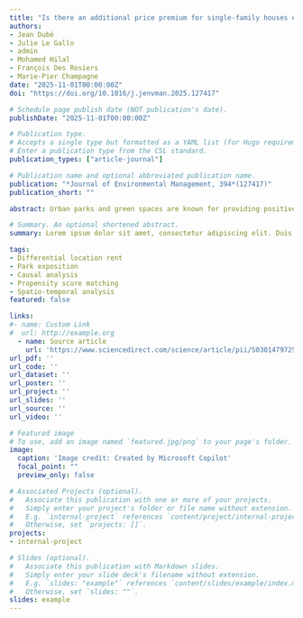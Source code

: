 ```yaml
---
title: "Is there an additional price premium for single-family houses exposed to urban parks? Insights from causal spatio-temporal matching in Québec city"
authors:
- Jean Dubé
- Julie Le Gallo
- admin
- Mohamed Hilal
- François Des Rosiers
- Marie-Pier Champagne
date: "2025-11-01T00:00:00Z"
doi: "https://doi.org/10.1016/j.jenvman.2025.127417"

# Schedule page publish date (NOT publication's date).
publishDate: "2025-11-01T00:00:00Z"

# Publication type.
# Accepts a single type but formatted as a YAML list (for Hugo requirements).
# Enter a publication type from the CSL standard.
publication_types: ["article-journal"]

# Publication name and optional abbreviated publication name.
publication: "*Journal of Environmental Management, 394*(127417)"
publication_short: ""

abstract: Urban parks and green spaces are known for providing positive social and environmental services, which is usually capitalized into real estate prices. While positive externalities extend at the neighbourhood level, negative externalities can be detected close to the infrastructures, making the price premium varying locally for houses exposed. The paper investigates if local price premium for exposition to different types of parks differ between houses connected or adjacent to parks compared to other houses located nearby but not directly exposed. For that purpose, a spatio-temporal propensity score matching identification strategy is proposed and applied on single-family house transactions in Québec City between 2004 and 2020. The estimation results show that, except for two specific situations, direct exposition does not necessarily translate in significant additional house price premiums. However, a complementary quantile analysis suggests that the non-significant mean differential price premium hides an important spatial dimension, pointing to the presence of environmental inequities.

# Summary. An optional shortened abstract.
summary: Lorem ipsum dolor sit amet, consectetur adipiscing elit. Duis posuere tellus ac convallis placerat. Proin tincidunt magna sed ex sollicitudin condimentum.

tags:
- Differential location rent
- Park exposition
- Causal analysis
- Propensity score matching
- Spatio-temporal analysis
featured: false

links:
#- name: Custom Link
#  url: http://example.org
  - name: Source article
    url: 'https://www.sciencedirect.com/science/article/pii/S0301479725033936?via%3Dihub'
url_pdf: ''
url_code: ''
url_dataset: ''
url_poster: ''
url_project: ''
url_slides: ''
url_source: ''
url_video: ''

# Featured image
# To use, add an image named `featured.jpg/png` to your page's folder. 
image:
  caption: 'Image credit: Created by Microsoft Copilot'
  focal_point: ""
  preview_only: false

# Associated Projects (optional).
#   Associate this publication with one or more of your projects.
#   Simply enter your project's folder or file name without extension.
#   E.g. `internal-project` references `content/project/internal-project/index.md`.
#   Otherwise, set `projects: []`.
projects:
- internal-project

# Slides (optional).
#   Associate this publication with Markdown slides.
#   Simply enter your slide deck's filename without extension.
#   E.g. `slides: "example"` references `content/slides/example/index.md`.
#   Otherwise, set `slides: ""`.
slides: example
---
```


